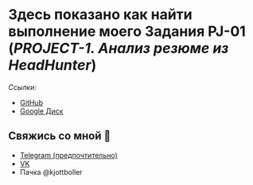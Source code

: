 # Здесь показано как найти выполнение моего Задания PJ-01 (_PROJECT-1. Анализ резюме из HeadHunter_)

_Ссылки:_

* [GitHub](https://github.com/kjottboller/sf_data_science/blob/master/%D0%97%D0%B0%D0%B4%D0%B0%D0%BD%D0%B8%D0%B5%20%D0%9F%D1%80%D0%BE%D0%B5%D0%BA%D1%82%201%20(PJ-01)/Project-1_%D0%9D%D0%BE%D1%83%D1%82%D0%B1%D1%83%D0%BA_%D0%90%D0%BD%D0%B0%D0%BB%D0%B8%D0%B7_%D1%80%D0%B5%D0%B7%D1%8E%D0%BC%D0%B5.ipynb)
* [Google Диск](https://drive.google.com/drive/folders/1MjEr8qTdhULFQ635UpYZvYLpzA8Cq5Dp)

## Свяжись со мной 💬

* [Telegram (предпочтительно)](https://t.me/kjottboller)
* [VK](https://vk.com/kjottboller)
* Пачка @kjottboller
